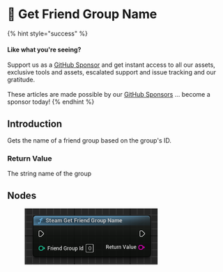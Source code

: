 # 🔵 Get Friend Group Name

{% hint style="success" %}
#### Like what you're seeing?

Support us as a [GitHub Sponsor](../../../../become-a-sponsor/) and get instant access to all our assets, exclusive tools and assets, escalated support and issue tracking and our gratitude.\
\
These articles are made possible by our [GitHub Sponsors](../../../../become-a-sponsor/) ... become a sponsor today!
{% endhint %}

## Introduction

Gets the name of a friend group based on the group's ID.

### Return Value

The string name of the group

## Nodes

<figure><img src="../../../../.gitbook/assets/image (28).png" alt=""><figcaption></figcaption></figure>
